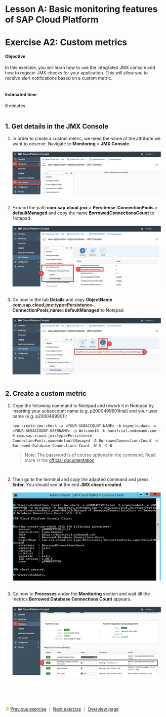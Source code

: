 # Lesson A: Basic monitoring features of SAP Cloud Platform
# Exercise A2: Custom metrics

#### Objective
In this exercise, you will learn how to use the integrated JMX console and how to register JMX checks for your application. This will allow you to receive alert notifications based on a custom metric.
<br/><br/>

#### Estimated time
6 minutes
<br />
<br />

## 1. Get details in the JMX Console
1. In order to create a custom metric, we need the name of the attribute we want to observe. Navigate to **Monitoring** > **JMX Console**.<br /><br />
  ![](../../images/a2-custom-metric-01.png)<br /><br />

1. Expand the path **com.sap.cloud.jmx** > **Persitense-ConnectionPools** > **defaultManaged** and copy the name **BorrowedConnectionsCount** to Notepad.<br /><br />
  ![](../../images/a2-custom-metric-02.png)<br /><br />


1. Go now to the tab **Details** and copy **ObjectName com.sap.cloud.jmx:type=Persistence-ConnectionPools,name=defaultManaged** to Notepad.<br /><br />
  ![](../../images/a2-custom-metric-03.png)<br /><br />


## 2. Create a custom metric
1. Copy the following command to Notepad and rework it in Notepad by inserting your subaccount name (e.g. p2000499901trial) and your user name (e.g. p2000499901):
    ```
    neo create-jmx-check -a <YOUR-SUBACCOUNT-NAME> -b espmcloudweb -u <YOUR-SUBACCOUNT-USERNAME> -p Welcome18 -h hanatrial.ondemand.com -O com.sap.cloud.jmx:type=Persistence-ConnectionPools,name=defaultManaged -A BorrowedConnectionsCount -n Borrowed-Database-Connections-Count -W 5 -C 6
    ```

    > Note: The password is of course optional in the command. Read more in the [official documentation](https://help.sap.com/viewer/65de2977205c403bbc107264b8eccf4b/Cloud/en-US/298a207f33c4484b9894b7c4e2900566.html)
    <br />

1. Then go to the terminal and copy the adapted command and press **Enter**. You should see at the end **JMX check created**.<br /><br />
  ![](../../images/a2-custom-metric-04.png)<br /><br />

1. Go now to **Processes** under the **Monitoring** section and wait till the metrics **Borrowed Database Connections Count** appears.<br /><br />
  ![](../../images/a2-custom-metric-05.png)

<br /><br />
<br /><br />

![](../../images/nav.png) [Previous exercise](../A1/README.md) ｜ [Next exercise](../A3/README.md) ｜ [Overview page](../../README.md)
